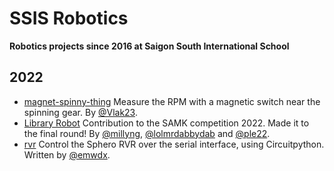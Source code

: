 # SSIS Robotics

**Robotics projects since 2016 at Saigon South International School**

## 2022

- [magnet-spinny-thing](https://github.com/ssis-robotics/magnet-spinny-thing) Measure the RPM with a magnetic switch near the spinning gear. By [@Vlak23](https://github.com/Vlak23).
- [Library Robot](https://github.com/ssis-robotics/MakeBlock-UltraSonicSensor) Contribution to the SAMK competition 2022. Made it to the final round! By [@millyng](https://github.com/millyng), [@lolmrdabbydab](https://github.com/lolmrdabbydab) and [@ple22](https://github.com/ple22).
- [rvr](https://github.com/ssis-robotics/rvr) Control the Sphero RVR over the serial interface, using Circuitpython. Written by [@emwdx](https://github.com/emwdx).


<!--

**Here are some ideas to get you started:**

🙋‍♀️ A short introduction - what is your organization all about?
🌈 Contribution guidelines - how can the community get involved?
👩‍💻 Useful resources - where can the community find your docs? Is there anything else the community should know?
🍿 Fun facts - what does your team eat for breakfast?
🧙 Remember, you can do mighty things with the power of [Markdown](https://docs.github.com/github/writing-on-github/getting-started-with-writing-and-formatting-on-github/basic-writing-and-formatting-syntax)
-->
